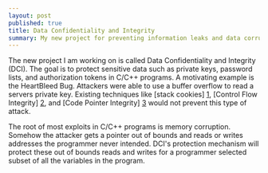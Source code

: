 ```yaml
---
layout: post
published: true
title: Data Confidentiality and Integrity
summary: My new project for preventing information leaks and data corruption in C/C++ programs
---
```


The new project I am working on is called Data Confidentiality and Integrity
(DCI).  The goal is to protect sensitive data such as private keys, password
lists, and authorization tokens in C/C++ programs.  A motivating example is the
HeartBleed Bug.  Attackers were able to use a buffer overflow to read a servers
private key.  Existing techniques like [stack cookies] [1], [Control Flow
Integrity] [2], and [Code Pointer Integrity] [3] would not prevent this type of
attack.

The root of most exploits in C/C++ programs is memory corruption.  Somehow the
attacker gets a pointer out of bounds and reads or writes addresses the
programmer never intended.  DCI's protection mechanism will protect these out of
bounds reads and writes for a programmer selected subset of all the variables in
the program.

[1]:http://en.wikipedia.org/wiki/Buffer_overflow_protection#Canaries 
[2]:http://research.microsoft.com/apps/pubs/default.aspx?id=64250
[3]:https://www.usenix.org/conference/osdi14/technical-sessions/presentation/kuznetsov


